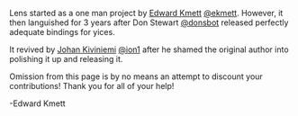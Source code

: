 Lens started as a one man project by [Edward Kmett](mailto:ekmett@gmail.com) [@ekmett](https://github.com/ekmett).
However, it then languished for 3 years after Don Stewart [@donsbot](https://github.com/donsbot) released perfectly adequate bindings for yices.

It revived by [Johan Kiviniemi](mailto:lens@johan.kiviniemi.name) [@ion1](https://github.com/ion1) after he
shamed the original author into polishing it up and releasing it.

Omission from this page is by no means an attempt to discount your contributions! Thank you for all of your help!

-Edward Kmett
